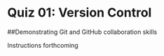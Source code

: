 # Quiz 01: Version Control
##Demonstrating Git and GitHub collaboration skills

Instructions forthcoming
